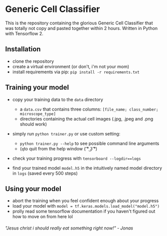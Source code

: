 # Generic Cell Classifier
This is the repository containing the glorious Generic Cell Classifier that was totally not copy and pasted together within 2 hours.
Written in Python with Tensorflow 2.

## Installation

- clone the repository
- create a virtual environment (or don't, i'm not your mom)
- install requirements via pip: `pip install -r requirements.txt`

## Training your model

- copy your training data to the `data` directory
  - a `data.csv` that contains three columns: `[file_name; class_number; microscope_type]`
  - directories containing the actual cell images (.jpg, .jpeg and .png should work)
- simply run `python trainer.py` or use custom setting:
    -  `python trainer.py --help` to see possible command line arguments 
    -   (`q`to quit from the help window ( ͡° ͜ʖ ͡°)
  
- check your training progress with `tensorboard --logdir==logs`
- find your trained model `model.h5` in the intuitively named model directory in `logs` (saved every 500 steps)

## Using your model
- abort the training when you feel confident enough about your progress
- load your model with `model = tf.keras.models.load_model("model.h5")`
- prolly read some tensorflow documentation if you haven't figured out how to move on from here lol

###### "Jesus christ i should really eat something right now!" - Jonas